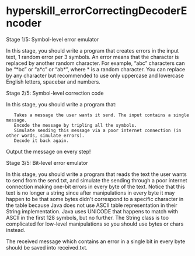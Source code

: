 # hyperskill_errorCorrectingDecoderEncoder

Stage 1/5: Symbol-level error emulator 
<p>In this stage, you should write a program that creates errors in the input text, 1 random error per 3 symbols. An error means that the character is replaced by another random character. For example, “abc” characters can be “*bc” or “a*c” or “ab*”, where * is a random character. You can replace by any character but recommended to use only uppercase and lowercase English letters, spacebar and numbers.</p>

Stage 2/5: Symbol-level correction code 
<p>In this stage, you should write a program that:
   
       Takes a message the user wants it send. The input contains a single message.
       Encode the message by tripling all the symbols.
       Simulate sending this message via a poor internet connection (in other words, simulate errors).
       Decode it back again.
   
   Output the message on every step!</p>
   
Stage 3/5: Bit-level error emulator
<p>In this stage, you should write a program that reads the text the user wants to send from the send.txt, and simulate the sending through a poor internet connection making one-bit errors in every byte of the text. Notice that this text is no longer a string since after manipulations in every byte it may happen to be that some bytes didn't correspond to a specific character in the table because Java does not use ASCII table representation in their String implementation. Java uses UNICODE that happens to match with ASCII in the first 128 symbols, but no further. The String class is too complicated for low-level manipulations so you should use bytes or chars instead.

The received message which contains an error in a single bit in every byte should be saved into received.txt.</p>